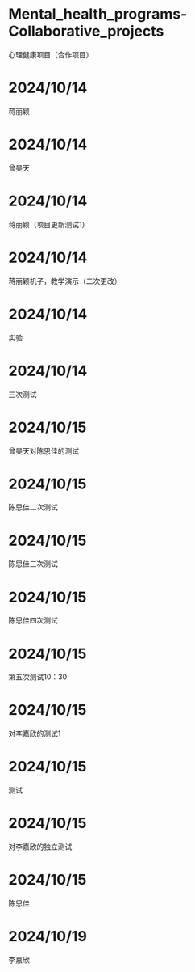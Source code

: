 # Mental_health_programs-Collaborative_projects
 心理健康项目（合作项目）
# 2024/10/14
蒋丽颖
# 2024/10/14
曾昊天
# 2024/10/14
蒋丽颖（项目更新测试1）
# 2024/10/14
蒋丽颖机子，教学演示（二次更改）
# 2024/10/14
实验
# 2024/10/14
三次测试
# 2024/10/15
曾昊天对陈思佳的测试
# 2024/10/15
陈思佳二次测试
# 2024/10/15
陈思佳三次测试
# 2024/10/15
陈思佳四次测试
# 2024/10/15
第五次测试10：30
# 2024/10/15
对李嘉欣的测试1
# 2024/10/15
测试
# 2024/10/15
对李嘉欣的独立测试
# 2024/10/15
陈思佳
# 2024/10/19
李嘉欣